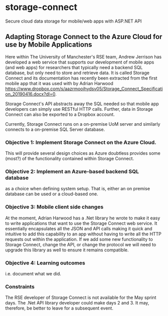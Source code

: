 # storage-connect
Secure cloud data storage for mobile/web apps with ASP.NET API    

## Adapting Storage Connect to the Azure Cloud for use by Mobile Applications

Here within The University of Manchester's RSE team, Andrew Jerrison has developed a web service that supports our development of mobile apps (and web apps) for researchers that typically need a backend SQL database, but only need to store and retrieve data. It is called Storage Connect and its documentation has recently been extracted from the first mobile app that it was used with by Adrian Harwood <https://www.dropbox.com/s/aazrmooihydsv05/Storage_Connect_Specification_20190416.docx?dl=0>. 

Storage Connect's API abstracts away the SQL needed so that mobile app developers can simply use RESTful HTTP calls. Further, data in Storage Connect can also be exported to a Dropbox account.

Currently, Storage Connect runs on a on-premise UoM server and similarly connects to a on-premise SQL Server database.

### Objective 1: Implement Storage Connect on the Azure Cloud.
This will provide several design choices as Azure doubtless provides some (most?) of the functionality contained within Storage Connect.

### Objective 2: Implement an Azure-based backend SQL database
as a choice when defining system setup. That is, either an on premise database can be used or a cloud-based one.

### Objective 3: Mobile client side changes
At the moment, Adrian Harwood has a .Net library he wrote to make it easy to write applications that want to use the Storage Connect web service. It essentially encapsulates all the JSON and API calls making it quick and intuitive to add this capability to an app without having to write all the HTTP requests out within the application. If we add some new functionality to Storage Connect, change the API, or change the protocol we will need to upgrade this library as well to ensure it remains compatible.

### Objective 4: Learning outcomes
i.e. document what we did.

### Constraints
The RSE developer of Storage Connect is not available for the May sprint days. The .Net API library developer could make days 2 and 3. It may, therefore, be better to leave for a subsequent event.
